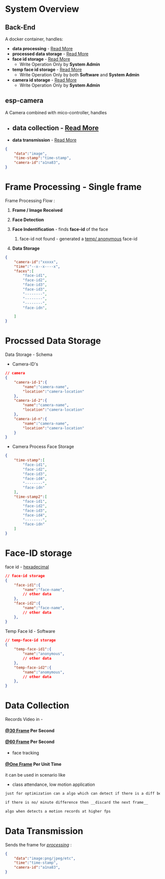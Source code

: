 # System Overview

## Back-End

A docker container, handles:
- __data processing__ - [Read More](#frame-processing)
- __processed data storage__ - [Read More](#processed-data-storage)
- __face id storage__ - [Read More](#face-id-storage)
    - Write Operation Only by __System Admin__
- __temp face id storage__ - [Read More](#face-id-storage)
    - Write Operation Only by both __Software__ and __System Admin__
- __camera id storage__ - [Read More](#camera-id-storage)
    - Write Operation Only by __System Admin__

## esp-camera

A Camera combined with mico-controller, handles

- __data collection__ - [Read More](#data-collection)
    - 
- __data transmission__ - [Read More](#data-transmission)

```json
{
    "data":"image",
    "time-stamp":"time-stamp",
    "camera-id":"a1na83",
}
```


<a id="frame-processing"></a>

# Frame Processing - Single frame

Frame Processing Flow : 

1. __Frame / Image Received__
2. __Face Detection__
3. __Face Indentification__ - finds __face-id__ of the face

    1. face-id not found - generated a [temp/ anonymous](##) face-id
4. __Data Storage__ 
```json
{
    "camera-id":"xxxxx",
    "time":"--x--x----x",
    "faces":[
        "face-id1",
        "face-id2",
        "face-id3",
        "face-id3",
        "--------",
        "--------",
        "--------",
        "face-idn",

    ]
}
```

<a id="processed-data-storage"></a>

# Procssed Data Storage

Data Storage - Schema

- Camera-ID's

```json
// camera
{
    "camera-id-1":{
        "name":"camera-name",
        "location":"camera-location"
    },
    "camera-id-2":{
        "name":"camera-name",
        "location":"camera-location"
    },
    "camera-id-n":{
        "name":"camera-name",
        "location":"camera-location"
    }
}
```

- Camera Process Face Storage
```json
{
    "time-stamp":[
        "face-id1",
        "face-id2",
        "face-id3",
        "face-id4",
        "--------", 
        "face-idn"
    ],
    "time-stamp2":[
        "face-id1",
        "face-id2",
        "face-id3",
        "face-id4",
        "--------", 
        "face-idn"
    ]
}
```

<a id="face-id-storage"></a>

# Face-ID storage

face id - [hexadecimal](##)

```json
// face-id storage
{
    "face-id1":{
        "name":"face-name",
        // other data
    },
    "face-id2":{
        "name":"face-name",
        // other data
    },
}
```

Temp Face Id - Software

```json
// temp-face-id storage
{
    "temp-face-id1":{
        "name":"anonymous",
        // other data
    },
    "temp-face-id2":{
        "name":"anomymous",
        // other data
    },
}
```


<a id="data-collection"></a>

# Data Collection

Records Video in - 

#### [@30 Frame](##) Per Second

#### [@60 Frame](##) Per Second
- face tracking

#### [@One Frame](##) Per Unit Time

it can be used in scenario like 

- class attendance, low motion application


```md
just for optimization can a algo which can detect if there is a diff between the current and next frame

if there is no/ minute difference then __discard the next frame__

algo when detects a motion records at higher fps
```


<a id="data-transmission"></a>

# Data Transmission

Sends the frame for [*processing*](##) : 

```json
{
    "data":"image:png/jpeg/etc",
    "time":"time-stamp",
    "camera-id":"a1na83",
}
```